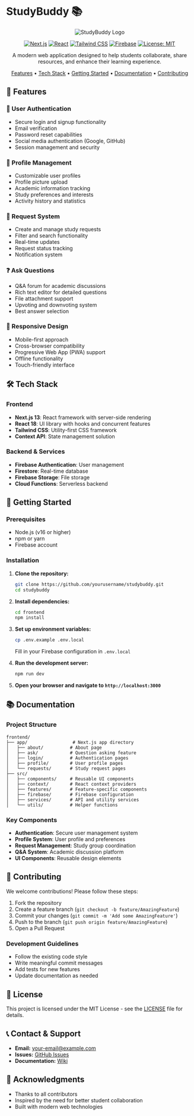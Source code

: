 # StudyBuddy 📚

<div align="center">

![StudyBuddy Logo](https://via.placeholder.com/150x150.png?text=StudyBuddy)

[![Next.js](https://img.shields.io/badge/Next.js-13.0-blue)](https://nextjs.org/)
[![React](https://img.shields.io/badge/React-18.0-blue)](https://reactjs.org/)
[![Tailwind CSS](https://img.shields.io/badge/Tailwind_CSS-3.0-blue)](https://tailwindcss.com/)
[![Firebase](https://img.shields.io/badge/Firebase-9.0-orange)](https://firebase.google.com/)
[![License: MIT](https://img.shields.io/badge/License-MIT-yellow.svg)](https://opensource.org/licenses/MIT)

A modern web application designed to help students collaborate, share resources, and enhance their learning experience.

[Features](#features) • [Tech Stack](#tech-stack) • [Getting Started](#getting-started) • [Documentation](#documentation) • [Contributing](#contributing)

</div>

## 🌟 Features

### 🔐 User Authentication
- Secure login and signup functionality
- Email verification
- Password reset capabilities
- Social media authentication (Google, GitHub)
- Session management and security

### 👤 Profile Management
- Customizable user profiles
- Profile picture upload
- Academic information tracking
- Study preferences and interests
- Activity history and statistics

### 📝 Request System
- Create and manage study requests
- Filter and search functionality
- Real-time updates
- Request status tracking
- Notification system

### ❓ Ask Questions
- Q&A forum for academic discussions
- Rich text editor for detailed questions
- File attachment support
- Upvoting and downvoting system
- Best answer selection

### 📱 Responsive Design
- Mobile-first approach
- Cross-browser compatibility
- Progressive Web App (PWA) support
- Offline functionality
- Touch-friendly interface

## 🛠 Tech Stack

### Frontend
- **Next.js 13**: React framework with server-side rendering
- **React 18**: UI library with hooks and concurrent features
- **Tailwind CSS**: Utility-first CSS framework
- **Context API**: State management solution

### Backend & Services
- **Firebase Authentication**: User management
- **Firestore**: Real-time database
- **Firebase Storage**: File storage
- **Cloud Functions**: Serverless backend

## 🚀 Getting Started

### Prerequisites
- Node.js (v16 or higher)
- npm or yarn
- Firebase account

### Installation

1. **Clone the repository:**
   ```bash
   git clone https://github.com/yourusername/studybuddy.git
   cd studybuddy
   ```

2. **Install dependencies:**
   ```bash
   cd frontend
   npm install
   ```

3. **Set up environment variables:**
   ```bash
   cp .env.example .env.local
   ```
   Fill in your Firebase configuration in `.env.local`

4. **Run the development server:**
   ```bash
   npm run dev
   ```

5. **Open your browser and navigate to `http://localhost:3000`**

## 📚 Documentation

### Project Structure
```
frontend/
├── app/                 # Next.js app directory
│   ├── about/          # About page
│   ├── ask/            # Question asking feature
│   ├── login/          # Authentication pages
│   ├── profile/        # User profile pages
│   └── requests/       # Study request pages
├── src/
│   ├── components/     # Reusable UI components
│   ├── context/        # React context providers
│   ├── features/       # Feature-specific components
│   ├── firebase/       # Firebase configuration
│   ├── services/       # API and utility services
│   └── utils/          # Helper functions
```

### Key Components
- **Authentication**: Secure user management system
- **Profile System**: User profile and preferences
- **Request Management**: Study group coordination
- **Q&A System**: Academic discussion platform
- **UI Components**: Reusable design elements

## 🤝 Contributing

We welcome contributions! Please follow these steps:

1. Fork the repository
2. Create a feature branch (`git checkout -b feature/AmazingFeature`)
3. Commit your changes (`git commit -m 'Add some AmazingFeature'`)
4. Push to the branch (`git push origin feature/AmazingFeature`)
5. Open a Pull Request

### Development Guidelines
- Follow the existing code style
- Write meaningful commit messages
- Add tests for new features
- Update documentation as needed

## 📝 License

This project is licensed under the MIT License - see the [LICENSE](LICENSE) file for details.

## 📞 Contact & Support

- **Email:** [your-email@example.com](mailto:your-email@example.com)
- **Issues:** [GitHub Issues](https://github.com/yourusername/studybuddy/issues)
- **Documentation:** [Wiki](https://github.com/yourusername/studybuddy/wiki)

## 🙏 Acknowledgments

- Thanks to all contributors
- Inspired by the need for better student collaboration
- Built with modern web technologies
